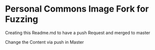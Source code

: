 # Personal Commons Image Fork for Fuzzing

Creating this Readme.md to have a push Request and merged to master

Change the Content via push in Master
